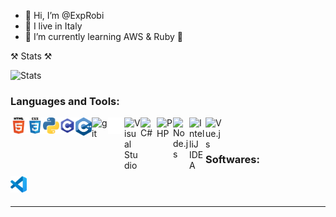 - 👋 Hi, I’m @ExpRobi
- 👀 I live in Italy
- 🌱 I’m currently learning AWS & Ruby 💎

⚒️ Stats ⚒️

![Stats](https://github-readme-stats.vercel.app/api?username=exprobi&show_icons=true&theme=radical)


### Languages and Tools:

<a href="https://www.w3.org/html/" target="_blank"><img align="left" alt="HTML5" width="26px" src="https://raw.githubusercontent.com/github/explore/80688e429a7d4ef2fca1e82350fe8e3517d3494d/topics/html/html.png" /></a>
<a href="https://www.w3schools.com/css/" target="_blank"><img align="left" alt="CSS3" width="26px" src="https://raw.githubusercontent.com/github/explore/80688e429a7d4ef2fca1e82350fe8e3517d3494d/topics/css/css.png" /></a>
<a href="https://www.python.org" target="_blank"> <img align="left" alt="Python" width="26px" src="https://github.com/Aakarsh-B/trying-repos/blob/master/python-5.svg?raw=true"/> </a>
<a href="https://www.cprogramming.com/" target="_blank"> <img align="left" alt="C" width="26px" src="https://github.com/Aakarsh-B/trying-repos/blob/master/c-programming.png"/> </a>
<a href="https://www.w3schools.com/cpp/" target="_blank"> <img align="left" alt="C++" width="26px" src="https://github.com/Aakarsh-B/trying-repos/blob/master/c++.png"/> </a>
<a href="https://git-scm.com/" target="_blank"> <img align="left" alt="git" width="26px" src="https://www.vectorlogo.zone/logos/git-scm/git-scm-icon.svg"/> </a>
<img align="left" alt="GitHub" width="26px" src="https://github.com/Aakarsh-B/trying-repos/blob/master/github.svg" />
<a href="https://visualstudio.microsoft.com/" target="_blank"> <img align="left" alt="Visual Studio" width="26px" src="https://upload.wikimedia.org/wikipedia/commons/3/3f/Visual_Studio_2019_logo.svg" /> </a>
<a href="https://learn.microsoft.com/en-us/dotnet/csharp/" target="_blank"> <img align="left" alt="C#" width="26px" src="https://upload.wikimedia.org/wikipedia/commons/6/64/Csharp_Logo.svg" /> </a>
<a href="https://www.php.net/" target="_blank"> <img align="left" alt="PHP" width="26px" src="https://upload.wikimedia.org/wikipedia/commons/2/27/PHP_logo.svg" /> </a>
<a href="https://nodejs.org/" target="_blank"> <img align="left" alt="Node.js" width="26px" src="https://upload.wikimedia.org/wikipedia/commons/d/d9/Node.js_logo.svg" /> </a>
<a href="https://www.jetbrains.com/idea/" target="_blank"> <img align="left" alt="IntelliJ IDEA" width="26px" src="https://upload.wikimedia.org/wikipedia/commons/d/d2/IntelliJ_IDEA_Logo.svg" /> </a>
<a href="https://vuejs.org/" target="_blank"> <img align="left" alt="Vue.js" width="26px" src="https://upload.wikimedia.org/wikipedia/commons/9/95/Vue.js_Logo.svg" /> </a>

<br />
<br />

### Softwares:

<img align="left" alt="Visual Studio Code" width="26px" src="https://raw.githubusercontent.com/github/explore/80688e429a7d4ef2fca1e82350fe8e3517d3494d/topics/visual-studio-code/visual-studio-code.png" />


<br />
<br />

---

<!---
ExpRobi/ExpRobi is a ✨ special ✨ repository because its `README.md` (this file) appears on your GitHub profile.
You can click the Preview link to take a look at your changes.
--->
